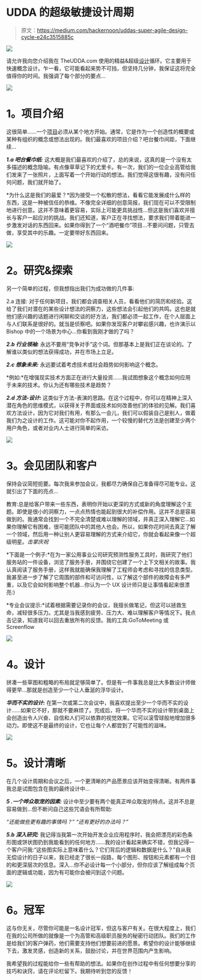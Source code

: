 # UDDA 的超级敏捷设计周期

> 原文：<https://medium.com/hackernoon/uddas-super-agile-design-cycle-e24c3515885c>

![](img/806998bec2425671776d93b59ee52da5.png)

请允许我向您介绍我在 TheUDDA.com 使用的精益&超级[设计](https://hackernoon.com/tagged/design)循环。它主要用于快速概念设计。乍一看，它可能看起来势不可挡，但坚持几分钟，我保证这将完全值得你的时间。我强调了每个部分的要点…

![](img/c1d2faa42d873cc603e3dabbaf2f375f.png)

# **1。项目介绍**

这很简单……一个[项目](https://hackernoon.com/tagged/project)必须从某个地方开始。通常，它是作为一个创造性的概要或某种有组织的概念或想法出现的。我们最喜欢的项目介绍？吧台餐巾间距，下面继续…

***1.a 吧台餐巾纸:*** 这大概是我们最喜欢的介绍了，总的来说，这真的是一个没有太多描述的概念隐喻。有点像草草记下的尤里卡。有一次，我们的一位企业高管给我们发来了一张照片，上面写着一个开始行动的想法。我们觉得这很有趣，没有问任何问题，我们就开始了。

*为什么这是我们的最爱？*因为接受一个松散的想法，看看它能发展成什么样的东西，这是一种被信任的恭维。不像完全详细的创意简报，我们现在可以不受限制地进行创意。这并不意味着更容易，实际上可能更具挑战性…但这是我们喜欢并擅长与客户一起应对的挑战。我们还知道，客户正在寻找想法，要求我们带着能进一步激发对话的东西回来。如果你得到了一个“酒吧餐巾”项目…不要问问题，只管去做，享受其中的乐趣。一定要带好东西回来。

![](img/1cad2f7e86475ff35c5d892f8dcd15a4.png)

# **2。研究&探索**

另一个简单的过程，但我想指出我们为成功做的几件事:

2.a 连接: 对于任何新项目，我们都会调查相关人员，看看他们的简历和经验。这给了我们对潜在的某些设计想法的洞察力，这些想法会引起他们的共鸣。这也是就他们感兴趣的话题进行闲聊和交谈的好方法，我们都必须一起工作，在个人层面上与人们联系是很好的。就当是侦察吧。如果你发现客户对攀岩感兴趣，也许演示以 Bishop 中的一个场景为中心…你看到我刚才做的了吗？

***2.b 行业领袖:*** 永远不要用“竞争对手”这个词。但那基本上是我们正在谈论的。了解谁以类似的想法获得成功，并在市场上立足。

***2.c 想象未来:*** 永远要试着考虑技术或社会趋势如何影响这个概念。

*例如:*在增强现实技术方面正在进行大量投资……我试图想象这个概念如何应用于未来的技术。你认为还有哪些技术是趋势？

***2.d 方法-设计:*** 这类似于方法-表演的思路。在这个过程中，你可以在精神上深入潜在角色的思维模式，以获得关于界面或技术如何改善他们的体验的见解。我们喜欢方法设计，因为它对我们有用，有那么一会儿，我们可以假装自己是别人，做着我们为之设计的工作。这可能对你不起作用，一个较慢的替代方法是创建至少两个用户角色，或者对业内人士进行简单的采访。

![](img/f1c13f8757bc044c1c2d468328b7c580.png)

# **3。会见团队和客户**

保持会议简短扼要。每次我来参加会议，我都尽力确保自己准备得尽可能专业。这就引出了下面的亮点…

教育:总是给客户带来一些东西，表明你开始以更深的方式或新的角度理解这个主题。即使是很小的洞察力，一点点热情也能起到很大的补偿作用。这并不总是容易做到的。我通常会找到一个不完全清楚或难以理解的领域，并真正深入理解它…如果你理解它有困难，很可能团队中的其他人也会。所以，如果你花时间去真正了解一个领域，然后用一种让别人更容易理解的方式来介绍它，你就会看起来像一个超级明星。*击掌庆祝*

*下面是一个例子:*在为一家公用事业公司研究预测性服务工具时，我研究了他们服务站的一件设备，浏览了服务手册，并围绕它创建了一个上下文相关的故事。我认真阅读了服务手册，这样我就能确保我理解了工程师会考虑和寻找的信息类型。我甚至进一步了解了它周围的部件和可访问性，以了解这个部件的故障会有多严重，以及它会如何影响整个机器…你认为一个 UX 设计师只是让事情看起来很漂亮:)

*专业会议提示:*试着根据需要记录你的会议，我擅长做笔记，但这可以拯救生命，减轻很多压力。尤其是当我感到疲劳、压力大、难以理解客户等情况下。我点击记录，知道我可以回去重放所有的反馈。我的工具:GoToMeeting 或 Screenflow

![](img/88e38c4fa5ce9413f74f748e8e196963.png)

# **4。设计**

拼凑一些草图和粗略的布局就足够简单了。但是有一件事我总是比大多数设计师做得更早...那就是创造至少一个让人垂涎的浮华设计。

***华而不实的设计:*** 在第一次或第二次会议中，我喜欢提出至少一个华而不实的设计……如果它不好，那就不要麻烦了。完成后，将一个华而不实的设计带到桌面上会创造出令人兴奋、自信和人们可以依靠的视觉效果。它可以滚雪球般地增加很多动力。即使这不是最终的设计，它也让每个人都尝到了可能性的滋味。

![](img/92573dc6d181f74bec46e62d0bb5f8c0.png)

# **5。设计清晰**

在几个设计周期和会议之后，一个更清晰的产品愿景应该开始变得清晰。有两件事我总是试图包含在我的最终设计中…

***5 .一个哗众取宠的因素:*** 设计中至少要有两个能真正哗众取宠的特点。这并不总是容易做到…但不断问自己这些咒语会有所帮助:

*“还能做些更有趣的事情吗？”
“还有更好的办法吗？”*

***5.b 深入研究:*** 我记得当我第一次开始开发企业应用程序时，我会把漂亮的彩色条形图或饼状图扔到我能看到的任何地方……我的设计看起来确实不错，但我记得一个客户问我:“这些图实际上意味着什么？它们背后的逻辑和数据是什么？”自从我无偿设计的日子以来，我已经走了很长一段路，每个图形、按钮和元素都有一个目的和更深层次的信息。深入…你不必设计每一个小部分，但你应该了解组成每个页面的逻辑或功能，因为有可能你会被问到这个问题。

![](img/6d34fac6e159904bd190bee1802c608c.png)

# **6。冠军**

这与你无关，尽管你可能是一名设计冠军，但这与客户有关。在很大程度上，我们在我的公司所做的就像是一个为高管和高级职员服务的秘密行动团队。我们的工作是给我们的客户弹药，他们需要支持他们想要前进的愿景。希望你的设计能够继续下去，激发灵感，创造新的关系，鼓励讨论，并在世界范围内产生影响。

我希望我的过程能给你一些有帮助的想法。如果你在创作过程中有任何想要分享的技巧和诀窍，请在评论栏留下。我期待听到您的反馈！
